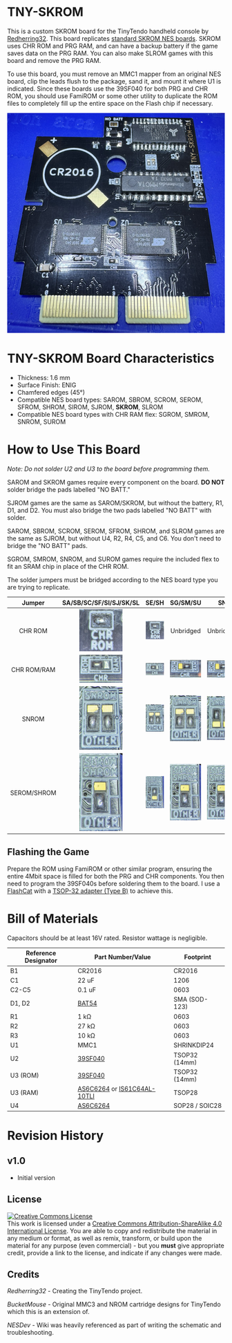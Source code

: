 # TNY-SKROM

This is a custom SKROM board for the TinyTendo handheld console by <a href="https://github.com/Redherring32">Redherring32</a>. This board replicates <a href="https://www.nesdev.org/wiki/MMC1">standard SKROM NES boards</a>. SKROM uses CHR ROM and PRG RAM, and can have a backup battery if the game saves data on the PRG RAM. You can also make SLROM games with this board and remove the PRG RAM.

To use this board, you must remove an MMC1 mapper from an original NES board, clip the leads flush to the package, sand it, and mount it where U1 is indicated. Since these boards use the 39SF040 for both PRG and CHR ROM, you should use FamiROM or some other utility to duplicate the ROM files to completely fill up the entire space on the Flash chip if necessary.

![Populated TNY-SKROM Board](photos/TNY-SKROM.png)

# TNY-SKROM Board Characteristics

- Thickness: 1.6 mm
- Surface Finish: ENIG
- Chamfered edges (45°)
- Compatible NES board types: SAROM, SBROM, SCROM, SEROM, SFROM, SHROM, SIROM, SJROM, **SKROM**, SLROM
- Compatible NES board types with CHR RAM flex: SGROM, SMROM, SNROM, SUROM

# How to Use This Board

*Note: Do not solder U2 and U3 to the board before programming them.*

SAROM and SKROM games require every component on the board. **DO NOT** solder bridge the pads labelled "NO BATT."

SJROM games are the same as SAROM/SKROM, but without the battery, R1, D1, and D2. You must also bridge the two pads labelled "NO BATT" with solder.

SAROM, SBROM, SCROM, SEROM, SFROM, SHROM, and SLROM games are the same as SJROM, but without U4, R2, R4, C5, and C6. You don't need to bridge the "NO BATT" pads.

SGROM, SMROM, SNROM, and SUROM games require the included flex to fit an SRAM chip in place of the CHR ROM.

The solder jumpers must be bridged according to the NES board type you are trying to replicate.

| Jumper  | SA/SB/SC/SF/SI/SJ/SK/SL | SE/SH  | SG/SM/SU  | SN |
|:-------------------------------------:|:-------------------------------------:|:-------------------------------------:|:-------------------------------------:|:-------------------------------------:|
| CHR ROM  | <img src="photos/CHR ROM.png" width="100" /> | <img src="photos/CHR ROM.png" width="100" />  | Unbridged  | Unbridged  |
| CHR ROM/RAM  | <img src="photos/CHR ROM-RAM (ROM).png" width="100" /> | <img src="photos/CHR ROM-RAM (ROM).png" width="100" />  | <img src="photos/CHR ROM-RAM (RAM).png" width="100" />  | <img src="photos/CHR ROM-RAM (RAM).png" width="100" />  |
| SNROM  | <img src="photos/SNROM (OTHER).png" width="100" /> | <img src="photos/SNROM (OTHER).png" width="100" />  | <img src="photos/SNROM (OTHER).png" width="100" />  | <img src="photos/SNROM (SNROM).png" width="100" />  |
| SEROM/SHROM  | <img src="photos/SEROM-SHROM (OTHER).png" width="100" /> | <img src="photos/SEROM-SHROM (SEROM-SHROM).png" width="100" />  | <img src="photos/SEROM-SHROM (OTHER).png" width="100" />  | <img src="photos/SEROM-SHROM (OTHER).png" width="100" />  |

## Flashing the Game

Prepare the ROM using FamiROM or other similar program, ensuring the entire 4Mbit space is filled for both the PRG and CHR components. You then need to program the 39SF040s before soldering them to the board. I use a <a href="https://www.embeddedcomputers.net/products/FlashcatUSB_XPORT/">FlashCat</a> with a <a href="https://www.embeddedcomputers.net/products/ParallelAdapters/">TSOP-32 adapter (Type B)</a> to achieve this.

# Bill of Materials

Capacitors should be at least 16V rated. Resistor wattage is negligible.

| Reference Designator  | Part Number/Value | Footprint  |
| ------------- | ------------- | ------------- |
| B1  | CR2016 | CR2016  |
| C1  | 22 uF | 1206  |
| C2-C5  | 0.1 uF | 0603  |
| D1, D2  | <a href="https://www.mouser.com/ProductDetail/Vishay-Semiconductors/BAT54W-HG3-18?qs=BJlw7L4Cy79w8lzctLBe5g%3D%3D">BAT54</a> | SMA (SOD-123) |
| R1  | 1 kΩ | 0603  |
| R2  | 27 kΩ | 0603  |
| R3  | 10 kΩ | 0603  |
| U1  | MMC1  | SHRINKDIP24  |
| U2  | <a href="https://www.mouser.com/ProductDetail/Microchip-Technology/SST39SF040-70-4C-WHE?qs=Oo69DRhzroe%2FJKrgAmUE5Q%3D%3D">39SF040</a>  | TSOP32 (14mm) |
| U3 (ROM)  | <a href="https://www.mouser.com/ProductDetail/Microchip-Technology/SST39SF040-70-4C-WHE?qs=Oo69DRhzroe%2FJKrgAmUE5Q%3D%3D">39SF040</a>  | TSOP32 (14mm) |
| U3 (RAM)  | <a href="https://www.mouser.com/ProductDetail/Alliance-Memory/AS6C6264-55STCN?qs=LD2UibpCYJonFY2RVods7g%3D%3D">AS6C6264</a> or <a href="https://www.mouser.com/ProductDetail/870-IS61C64AL-10TLI">IS61C64AL-10TLI</a>  | TSOP28 |
| U4  | <a href="https://www.mouser.com/ProductDetail/Alliance-Memory/AS6C6264-55SCN?qs=LD2UibpCYJq5mmbqgDVBYw%3D%3D">AS6C6264</a>              | SOP28  / SOIC28 |

# Revision History

## v1.0

- Initial version

## License
<a rel="license" href="http://creativecommons.org/licenses/by-sa/4.0/"><img alt="Creative Commons License" style="border-width:0" src="https://i.creativecommons.org/l/by-sa/4.0/80x15.png" /></a><br />This work is licensed under a <a rel="license" href="http://creativecommons.org/licenses/by-sa/4.0/">Creative Commons Attribution-ShareAlike 4.0 International License</a>. You are able to copy and redistribute the material in any medium or format, as well as remix, transform, or build upon the material for any purpose (even commercial) - but you **must** give appropriate credit, provide a link to the license, and indicate if any changes were made.

## Credits

*Redherring32* - Creating the TinyTendo project.

*BucketMouse* - Original MMC3 and NROM cartridge designs for TinyTendo which this is an extension of.

*NESDev* - Wiki was heavily referenced as part of writing the schematic and troubleshooting.